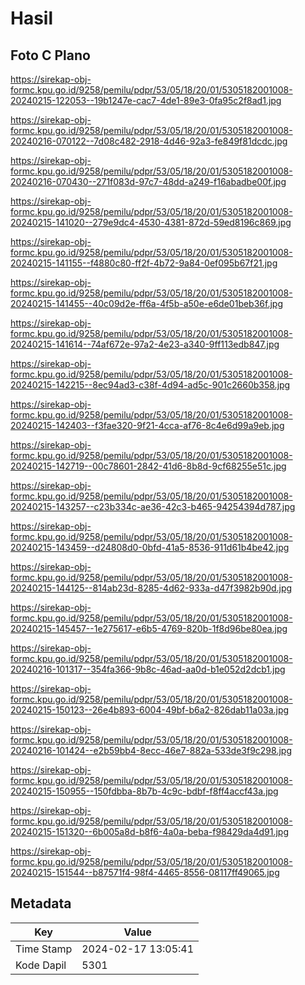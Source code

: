 # Hasil

## Foto C Plano

https://sirekap-obj-formc.kpu.go.id/9258/pemilu/pdpr/53/05/18/20/01/5305182001008-20240215-122053--19b1247e-cac7-4de1-89e3-0fa95c2f8ad1.jpg

https://sirekap-obj-formc.kpu.go.id/9258/pemilu/pdpr/53/05/18/20/01/5305182001008-20240216-070122--7d08c482-2918-4d46-92a3-fe849f81dcdc.jpg

https://sirekap-obj-formc.kpu.go.id/9258/pemilu/pdpr/53/05/18/20/01/5305182001008-20240216-070430--271f083d-97c7-48dd-a249-f16abadbe00f.jpg

https://sirekap-obj-formc.kpu.go.id/9258/pemilu/pdpr/53/05/18/20/01/5305182001008-20240215-141020--279e9dc4-4530-4381-872d-59ed8196c869.jpg

https://sirekap-obj-formc.kpu.go.id/9258/pemilu/pdpr/53/05/18/20/01/5305182001008-20240215-141155--f4880c80-ff2f-4b72-9a84-0ef095b67f21.jpg

https://sirekap-obj-formc.kpu.go.id/9258/pemilu/pdpr/53/05/18/20/01/5305182001008-20240215-141455--40c09d2e-ff6a-4f5b-a50e-e6de01beb36f.jpg

https://sirekap-obj-formc.kpu.go.id/9258/pemilu/pdpr/53/05/18/20/01/5305182001008-20240215-141614--74af672e-97a2-4e23-a340-9ff113edb847.jpg

https://sirekap-obj-formc.kpu.go.id/9258/pemilu/pdpr/53/05/18/20/01/5305182001008-20240215-142215--8ec94ad3-c38f-4d94-ad5c-901c2660b358.jpg

https://sirekap-obj-formc.kpu.go.id/9258/pemilu/pdpr/53/05/18/20/01/5305182001008-20240215-142403--f3fae320-9f21-4cca-af76-8c4e6d99a9eb.jpg

https://sirekap-obj-formc.kpu.go.id/9258/pemilu/pdpr/53/05/18/20/01/5305182001008-20240215-142719--00c78601-2842-41d6-8b8d-9cf68255e51c.jpg

https://sirekap-obj-formc.kpu.go.id/9258/pemilu/pdpr/53/05/18/20/01/5305182001008-20240215-143257--c23b334c-ae36-42c3-b465-94254394d787.jpg

https://sirekap-obj-formc.kpu.go.id/9258/pemilu/pdpr/53/05/18/20/01/5305182001008-20240215-143459--d24808d0-0bfd-41a5-8536-911d61b4be42.jpg

https://sirekap-obj-formc.kpu.go.id/9258/pemilu/pdpr/53/05/18/20/01/5305182001008-20240215-144125--814ab23d-8285-4d62-933a-d47f3982b90d.jpg

https://sirekap-obj-formc.kpu.go.id/9258/pemilu/pdpr/53/05/18/20/01/5305182001008-20240215-145457--1e275617-e6b5-4769-820b-1f8d96be80ea.jpg

https://sirekap-obj-formc.kpu.go.id/9258/pemilu/pdpr/53/05/18/20/01/5305182001008-20240216-101317--354fa366-9b8c-46ad-aa0d-b1e052d2dcb1.jpg

https://sirekap-obj-formc.kpu.go.id/9258/pemilu/pdpr/53/05/18/20/01/5305182001008-20240215-150123--26e4b893-6004-49bf-b6a2-826dab11a03a.jpg

https://sirekap-obj-formc.kpu.go.id/9258/pemilu/pdpr/53/05/18/20/01/5305182001008-20240216-101424--e2b59bb4-8ecc-46e7-882a-533de3f9c298.jpg

https://sirekap-obj-formc.kpu.go.id/9258/pemilu/pdpr/53/05/18/20/01/5305182001008-20240215-150955--150fdbba-8b7b-4c9c-bdbf-f8ff4accf43a.jpg

https://sirekap-obj-formc.kpu.go.id/9258/pemilu/pdpr/53/05/18/20/01/5305182001008-20240215-151320--6b005a8d-b8f6-4a0a-beba-f98429da4d91.jpg

https://sirekap-obj-formc.kpu.go.id/9258/pemilu/pdpr/53/05/18/20/01/5305182001008-20240215-151544--b87571f4-98f4-4465-8556-08117ff49065.jpg


## Metadata

| Key        | Value               |
| ---------- | ------------------- |
| Time Stamp | 2024-02-17 13:05:41 |
| Kode Dapil | 5301                |



